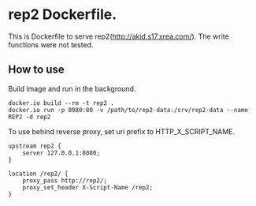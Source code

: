 rep2 Dockerfile.
================
This is Dockerfile to serve rep2(http://akid.s17.xrea.com/).
The write functions were not tested.

How to use
----------
Build image and run in the background.

    docker.io build --rm -t rep2 .
    docker.io run -p 8080:80 -v /path/to/rep2-data:/srv/rep2-data --name REP2 -d rep2

To use behind reverse proxy, set uri prefix to HTTP_X_SCRIPT_NAME.

    upstream rep2 {
        server 127.0.0.1:8080;
    }

    location /rep2/ {
        proxy_pass http://rep2/;
        proxy_set_header X-Script-Name /rep2;
    }


